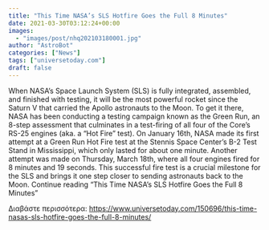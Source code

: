 ```yaml
---
title: "This Time NASA’s SLS Hotfire Goes the Full 8 Minutes"
date: 2021-03-30T03:12:24+00:00
images:
  - "images/post/nhq202103180001.jpg"
author: "AstroBot"
categories: ["News"]
tags: ["universetoday.com"]
draft: false
---
```


When NASA’s Space Launch System (SLS) is fully integrated, assembled, and finished with testing, it will be the most powerful rocket since the Saturn V that carried the Apollo astronauts to the Moon. To get it there, NASA has been conducting a testing campaign known as the Green Run, an 8-step assessment that culminates in a test-firing of all four of the Core’s RS-25 engines (aka. a “Hot Fire” test). On January 16th, NASA made its first attempt at a Green Run Hot Fire test at the Stennis Space Center’s B-2 Test Stand in Mississippi, which only lasted for about one minute. Another attempt was made on Thursday, March 18th, where all four engines fired for 8 minutes and 19 seconds. This successful fire test is a crucial milestone for the SLS and brings it one step closer to sending astronauts back to the Moon. Continue reading “This Time NASA’s SLS Hotfire Goes the Full 8 Minutes” 

Διαβάστε περισσότερα: https://www.universetoday.com/150696/this-time-nasas-sls-hotfire-goes-the-full-8-minutes/

